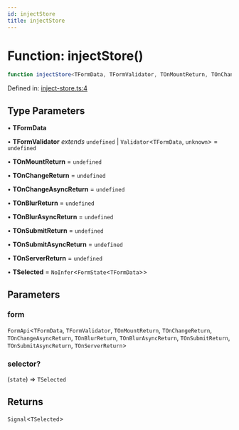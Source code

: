 ```yaml
---
id: injectStore
title: injectStore
---
```


<!-- DO NOT EDIT: this page is autogenerated from the type comments -->

# Function: injectStore()

```ts
function injectStore<TFormData, TFormValidator, TOnMountReturn, TOnChangeReturn, TOnChangeAsyncReturn, TOnBlurReturn, TOnBlurAsyncReturn, TOnSubmitReturn, TOnSubmitAsyncReturn, TOnServerReturn, TSelected>(form, selector?): Signal<TSelected>
```

Defined in: [inject-store.ts:4](https://github.com/TanStack/form/blob/main/packages/angular-form/src/inject-store.ts#L4)

## Type Parameters

• **TFormData**

• **TFormValidator** *extends* `undefined` \| `Validator`\<`TFormData`, `unknown`\> = `undefined`

• **TOnMountReturn** = `undefined`

• **TOnChangeReturn** = `undefined`

• **TOnChangeAsyncReturn** = `undefined`

• **TOnBlurReturn** = `undefined`

• **TOnBlurAsyncReturn** = `undefined`

• **TOnSubmitReturn** = `undefined`

• **TOnSubmitAsyncReturn** = `undefined`

• **TOnServerReturn** = `undefined`

• **TSelected** = `NoInfer`\<`FormState`\<`TFormData`\>\>

## Parameters

### form

`FormApi`\<`TFormData`, `TFormValidator`, `TOnMountReturn`, `TOnChangeReturn`, `TOnChangeAsyncReturn`, `TOnBlurReturn`, `TOnBlurAsyncReturn`, `TOnSubmitReturn`, `TOnSubmitAsyncReturn`, `TOnServerReturn`\>

### selector?

(`state`) => `TSelected`

## Returns

`Signal`\<`TSelected`\>

